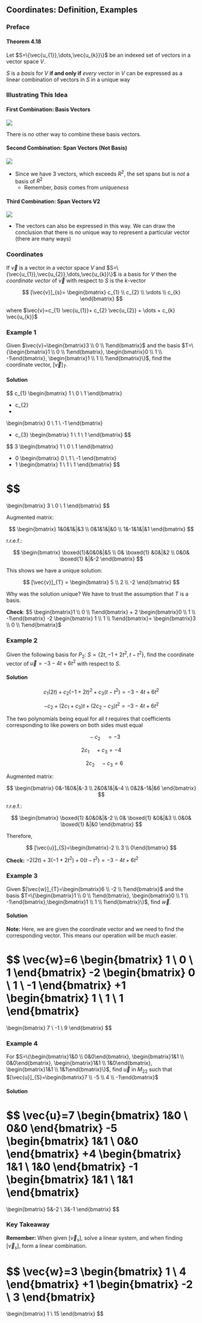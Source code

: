 ## Coordinates: Definition, Examples

### Preface

#### Theorem 4.18

Let $S=\{\vec{u_{1}},\dots,\vec{u_{k}}\}$ be an indexed set of vectors in a vector space $V$.

$S$ is a _basis_ for $V$ **if and only if** _every_ vector in $V$ can be expressed as a linear combination of vectors in $S$ in a unique way

### Illustrating This Idea

#### First Combination: Basis Vectors

![](./Resources/basis_graph_illustration.png)

There is _no_ other way to combine these basis vectors.

#### Second Combination: Span Vectors (Not Basis)

![](./Resources/span_graph_illustration.png)

- Since we have 3 vectors, which exceeds $R^2$, the set spans but is _not_ a basis of $R^2$ 
	- Remember, _basis_ comes from _uniqueness_

#### Third Combination: Span Vectors V2

![](./Resources/span_graph_illustration_v2.png)

- The vectors can also be expressed in this way. We can draw the conclusion that there is _no_ unique way to represent a particular vector (there are many ways)

### Coordinates

If $\vec{v}$ is a vector in a vector space $V$ and $S=\{\vec{u_{1}},\vec{u_{2}},\dots,\vec{u_{k}}\}$ is a basis for $V$ then the _coordinate vector_ of $\vec{v}$ with respect to $S$ is the $k$-vector

$$
[\vec{v}]_{s}=
\begin{bmatrix}
c_{1} \\
c_{2} \\
\vdots \\
c_{k}
\end{bmatrix}
$$

where $\vec{v}=c_{1} \vec{u_{1}}+ c_{2} \vec{u_{2}} + \dots + c_{k} \vec{u_{k}}$

### Example 1

Given $\vec{v}=\begin{bmatrix}3 \\ 0 \\ 1\end{bmatrix}$ and the basis $T=\{\begin{bmatrix}1 \\ 0 \\ 1\end{bmatrix}, \begin{bmatrix}0 \\ 1 \\ -1\end{bmatrix}, \begin{bmatrix}1 \\ 1 \\ 1\end{bmatrix}\}$, find the coordinate vector, $[\vec{v}]_{T}$.

#### Solution

$$
c_{1} 
\begin{bmatrix}
1 \\ 0 \\ 1
\end{bmatrix}
+ c_{2}
+
\begin{bmatrix}
0 \\ 1 \\ -1
\end{bmatrix}
+ c_{3}
\begin{bmatrix}
1 \\ 1 \\ 1
\end{bmatrix}
$$

$$
3 
\begin{bmatrix}
1 \\ 0 \\ 1
\end{bmatrix}
+ 0 
\begin{bmatrix}
0 \\ 1 \\ -1
\end{bmatrix}
+ 1
\begin{bmatrix}
1 \\ 1 \\ 1
\end{bmatrix}
$$

$$
= 
\begin{bmatrix}
3 \\
0 \\
1
\end{bmatrix}
$$

Augmented matrix:

$$
\begin{bmatrix}
1&0&1&|&3 \\
0&1&1&|&0 \\
1&-1&1&|&1
\end{bmatrix}
$$

r.r.e.f.:

$$
\begin{bmatrix}
\boxed{1}&0&0&|&5 \\
0& \boxed{1} &0&|&2 \\
0&0& \boxed{1} &|&-2
\end{bmatrix}
$$

This shows we have a unique solution:

$$
[\vec{v}]_{T} = 
\begin{bmatrix}
5 \\
2 \\
-2
\end{bmatrix}
$$

Why was the solution unique? We have to trust the assumption that $T$ is a basis.

**Check**: $5 \begin{bmatrix}1 \\ 0 \\ 1\end{bmatrix} + 2 \begin{bmatrix}0 \\ 1 \\ -1\end{bmatrix} -2 \begin{bmatrix} 1 \\ 1 \\ 1\end{bmatrix}= \begin{bmatrix}3 \\ 0 \\ 1\end{bmatrix}$

### Example 2

Given the following basis for $P_{2}$: $S=\{2t,-1+2t^2,t-t^2\}$, find the coordinate vector of $\vec{u}=-3-4t+6t^2$ with respect to $S$.

#### Solution

$$
c_{1}(2t)+c_{2}(-1+2t)^2+c_{3}(t-t^2)=-3-4t+6t^2
$$

$$
-c_{2} +(2c_{1} + c_{3})t+(2c_{2}-c_{3})t^2=-3-4t+6t^2
$$

The two polynomials being equal for all $t$ requires that coefficients corresponding to like powers on both sides must equal

$$
\quad -c_{2} \quad = -3
$$

$$
2c_{1} \quad + c_{3} = -4
$$

$$
\quad 2c_{2} \quad -c_{3} = 6
$$

Augmented matrix:

$$
\begin{bmatrix}
0&-1&0&|&-3 \\
2&0&1&|&-4 \\
0&2&-1&|&6
\end{bmatrix}
$$

r.r.e.f.:

$$
\begin{bmatrix}
\boxed{1} &0&0&|&-2 \\
0& \boxed{1} &0&|&3 \\
0&0& \boxed{1} &|&0
\end{bmatrix}
$$

Therefore,

$$
[\vec{u}]_{S}=\begin{bmatrix}-2 \\ 3 \\ 0\end{bmatrix}
$$

**Check:** $-2(2t)+3(-1+2t^2)+0(t-t^2)=-3-4t+6t^2$

### Example 3

Given $[\vec{w}]_{T}=\begin{bmatrix}6 \\ -2 \\ 1\end{bmatrix}$ and the basis $T=\{\begin{bmatrix}1 \\ 0 \\ 1\end{bmatrix}, \begin{bmatrix}0 \\ 1 \\ -1\end{bmatrix},\begin{bmatrix}1 \\ 1 \\ 1\end{bmatrix}\}$, find $\vec{w}$.

#### Solution

**Note:** Here, we are given the coordinate vector and we need to find the corresponding vector. This means our operation will be much easier.

$$
\vec{w}=6
\begin{bmatrix}
1 \\ 0 \\ 1
\end{bmatrix}
-2
\begin{bmatrix}
0 \\ 1 \\ -1
\end{bmatrix}
+1
\begin{bmatrix}
1 \\ 1 \\ 1
\end{bmatrix}
=
\begin{bmatrix}
7 \\
-1 \\
9
\end{bmatrix}
$$

### Example 4

For $S=\{\begin{bmatrix}1&0 \\ 0&0\end{bmatrix}, \begin{bmatrix}1&1 \\ 0&0\end{bmatrix}, \begin{bmatrix}1&1 \\ 1&0\end{bmatrix}, \begin{bmatrix}1&1 \\ 1&1\end{bmatrix}\}$, find $\vec{u}$ in $M_{22}$ such that $[\vec{u}]_{S}=\begin{bmatrix}7 \\ -5 \\ 4 \\ -1\end{bmatrix}$

#### Solution

$$
\vec{u}=7
\begin{bmatrix}
1&0 \\ 0&0
\end{bmatrix}
-5
\begin{bmatrix}
1&1 \\
0&0
\end{bmatrix}
+4
\begin{bmatrix}
1&1 \\
1&0
\end{bmatrix}
-1
\begin{bmatrix}
1&1 \\
1&1
\end{bmatrix}
=
\begin{bmatrix}
5&-2 \\
3&-1
\end{bmatrix}
$$

### Key Takeaway

**Remember:** When given $[\vec{v}_{s}]$, solve a linear system, and when finding $[\vec{v}_{s}]$, form a linear combination.


$$
\vec{w}=3
\begin{bmatrix}
1 \\ 4
\end{bmatrix}
+1
\begin{bmatrix}
-2 \\ 3
\end{bmatrix}
=
\begin{bmatrix}
1 \\
15
\end{bmatrix}
$$